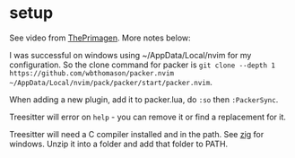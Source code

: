 # setup

See video from [ThePrimagen](https://www.youtube.com/watch?v=w7i4amO_zaE). More notes below:

I was successful on windows using ~/AppData/Local/nvim for my configuration. So the clone command for packer is `git clone --depth 1 https://github.com/wbthomason/packer.nvim ~/AppData/Local/nvim/pack/packer/start/packer.nvim`.

When adding a new plugin, add it to packer.lua, do `:so` then `:PackerSync`.

Treesitter will error on `help` - you can remove it or find a replacement for it.

Treesitter will need a C compiler installed and in the path. See [zig](https://ziglang.org/download/) for windows. Unzip it into a folder and add that folder to PATH.


